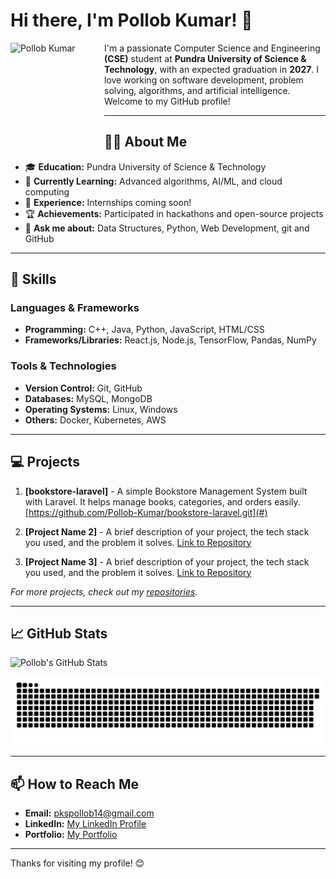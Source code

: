 # Hi there, I'm Pollob Kumar! 👋

<img src="https://avatars.githubusercontent.com/u/187130596?s=400&u=c815e6bd0fc882664e42e53b047bd952ac698f49&v=4" width="150" height="150" alt="Pollob Kumar" align="left">

I'm a passionate Computer Science and Engineering **(CSE)** student at **Pundra University of Science & Technology**, with an expected graduation in **2027**. I love working on software development, problem solving,  algorithms, and artificial intelligence. Welcome to my GitHub profile!

---


## 🧑‍🎓 About Me

- 🎓 **Education:** Pundra University of Science & Technology  
- 🌱 **Currently Learning:** Advanced algorithms, AI/ML, and cloud computing  
- 💼 **Experience:** Internships coming soon!  
- 🏆 **Achievements:** Participated in hackathons and open-source projects  
- 💬 **Ask me about:** Data Structures, Python, Web Development, git and GitHub

---

## 🚀 Skills

### Languages & Frameworks
- **Programming:** C++, Java, Python, JavaScript, HTML/CSS  
- **Frameworks/Libraries:** React.js, Node.js, TensorFlow, Pandas, NumPy  

### Tools & Technologies
- **Version Control:** Git, GitHub  
- **Databases:** MySQL, MongoDB  
- **Operating Systems:** Linux, Windows  
- **Others:** Docker, Kubernetes, AWS  

---

## 💻 Projects

1. **[bookstore-laravel]** - A simple Bookstore Management System built with Laravel. It helps manage books, categories, and orders easily. [https://github.com/Pollob-Kumar/bookstore-laravel.git](#)

2. **[Project Name 2]** - A brief description of your project, the tech stack you used, and the problem it solves. [Link to Repository](#)  

3. **[Project Name 3]** - A brief description of your project, the tech stack you used, and the problem it solves. [Link to Repository](#)  

_For more projects, check out my [repositories](https://github.com/yourusername?tab=repositories)._

---

## 📈 GitHub Stats

![Pollob's GitHub Stats](https://github-readme-stats.vercel.app/api?username=Pollob-Kumar&show_icons=true&theme=radical)

<!--auto switch korbe light/dark mode er opor nirvor kore (Snake animation section starts) -->
<picture>
  <source media="(prefers-color-scheme: dark)" srcset="https://github.com/Pollob-Kumar/Pollob-Kumar/blob/output/github-contribution-grid-snake-dark.svg">
  <source media="(prefers-color-scheme: light)" srcset="https://github.com/Pollob-Kumar/Pollob-Kumar/blob/output/github-contribution-grid-snake.svg">
  <img alt="GitHub Contribution Snake" src="https://github.com/Pollob-Kumar/Pollob-Kumar/blob/output/github-contribution-grid-snake.svg">
</picture>

---

## 📫 How to Reach Me

- **Email:** [pkspollob14@gmail.com](mailto:pkspollob14@gmail.com)  
- **LinkedIn:** [My LinkedIn Profile](https://www.linkedin.com/in/pollobkumar/)
- **Portfolio:** [My Portfolio](https://yourportfolio.com)  

---

Thanks for visiting my profile! 😊
